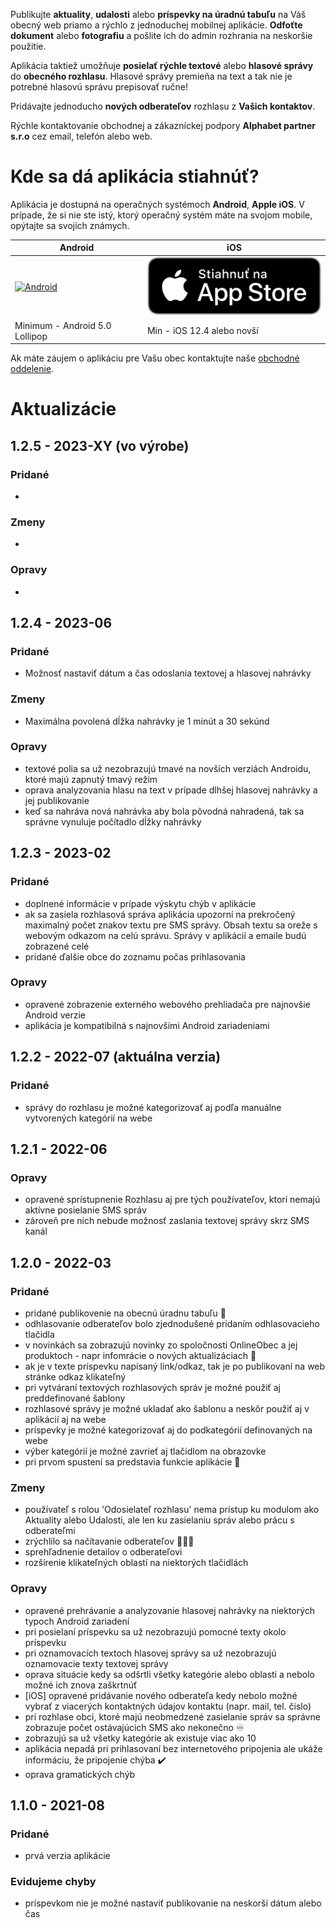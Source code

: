 Publikujte **aktuality**, **udalosti** alebo **príspevky na úradnú tabuľu** na Váš obecný web priamo a rýchlo z jednoduchej mobilnej aplikácie. **Odfoťte dokument** alebo **fotografiu** a pošlite ich do admin rozhrania na neskoršie použitie.

Aplikácia taktiež umožňuje **posielať rýchle textové** alebo **hlasové správy** do **obecného rozhlasu**. Hlasové správy premieňa na text a tak nie je potrebné hlasovú správu prepisovať ručne!

Pridávajte jednoducho **nových odberateľov** rozhlasu z **Vašich kontaktov**.

Rýchle kontaktovanie obchodnej a zákazníckej podpory **Alphabet partner s.r.o** cez email, telefón alebo web.

# Kde sa dá aplikácia stiahnúť?
Aplikácia je dostupná na operačných systémoch **Android**, **Apple iOS**. V prípade, že si nie ste istý, ktorý operačný systém máte na svojom mobile, opýtajte sa svojích známych. 

| Android | iOS |
|-----|--------|
|<a href="https://play.google.com/store/apps/details?id=com.alphabetpartner.obmayorapp"><img src="https://play.google.com/intl/en_us/badges/static/images/badges/sk_badge_web_generic.png" alt="Android" width="350"/></a>|<a href="https://apps.apple.com/sk/app/online-úrad/id1578027584"><img src="https://raw.githubusercontent.com/Martinedo/ObApp_promoting/master/resources/download_on_app_store_sk.png" alt="iOS" width="300"/></a>|
| Minimum - Android 5.0 Lollipop| Min - iOS 12.4 alebo novší |

Ak máte záujem o aplikáciu pre Vašu obec kontaktujte naše [obchodné oddelenie](https://onlineobec.sk/kontakt/).

# Aktualizácie

## 1.2.5 - 2023-XY (vo výrobe)

### Pridané
- 

### Zmeny
- 

### Opravy
- 

## 1.2.4 - 2023-06

### Pridané
- Možnosť nastaviť dátum a čas odoslania textovej a hlasovej nahrávky

### Zmeny
- Maximálna povolená dĺžka nahrávky je 1 minút a 30 sekúnd

### Opravy
- textové polia sa už nezobrazujú tmavé na novších verziách Androidu, ktoré majú zapnutý tmavý režim
- oprava analyzovania hlasu na text v prípade dlhšej hlasovej nahrávky a jej publikovanie
- keď sa nahráva nová nahrávka aby bola pôvodná nahradená, tak sa správne vynuluje počítadlo dĺžky nahrávky

## 1.2.3 - 2023-02

### Pridané
- doplnené informácie v prípade výskytu chýb v aplikácie
- ak sa zasiela rozhlasová správa aplikácia upozorní na prekročený maximalný počet znakov textu pre SMS správy. Obsah textu sa oreže s webovým odkazom na celú správu. Správy v aplikácií a emaile budú zobrazené celé
- pridané ďalšie obce do zoznamu počas prihlasovania

### Opravy
- opravené zobrazenie externého webového prehliadača pre najnovšie Android verzie 
- aplikácia je kompatibilná s najnovšími Android zariadeniami

## 1.2.2 - 2022-07 (aktuálna verzia)

### Pridané
- správy do rozhlasu je možné kategorizovať aj podľa manuálne vytvorených kategórií na webe

## 1.2.1 - 2022-06

### Opravy
- opravené sprístupnenie Rozhlasu aj pre tých používateľov, ktorí nemajú aktívne posielanie SMS správ
- zároveň pre nich nebude možnosť zaslania textovej správy skrz SMS kanál

## 1.2.0 - 2022-03

### Pridané
- pridané publikovenie na obecnú úradnu tabuľu 📄
- odhlasovanie odberateľov bolo zjednodušené pridaním odhlasovacieho tlačidla
- v novinkách sa zobrazujú novinky zo spoločnosti OnlineObec a jej produktoch - napr infomrácie o nových aktualizáciach 📰
- ak je v texte príspevku napísaný link/odkaz, tak je po publikovaní na web stránke odkaz klikateľný
- pri vytváraní textových rozhlasových správ je možné použiť aj preddefinované šablony
- rozhlasové správy je možné ukladať ako šablonu a neskôr použiť aj v aplikácií aj na webe
- príspevky je možné kategorizovať aj do podkategórií definovaných na webe
- výber kategórií je možné zavrieť aj tlačidlom na obrazovke
- pri prvom spustení sa predstavia funkcie aplikácie 🌟

### Zmeny
- používateľ s rolou 'Odosielateľ rozhlasu' nema prístup ku modulom ako Aktuality alebo Udalosti, ale len ku zasielaniu správ alebo prácu s odberateľmi
- zrýchlilo sa načítavanie odberateľov 🧑‍🤝‍🧑
- sprehľadnenie detailov o odberateľovi
- rozšírenie klikateľných oblastí na niektorých tlačidlách

### Opravy
- opravené prehrávanie a analyzovanie hlasovej nahrávky na niektorých typoch Android zariadení
- pri posielaní príspevku sa už nezobrazujú pomocné texty okolo príspevku
- pri oznamovacích textoch hlasovej správy sa už nezobrazujú oznamovacie texty textovej správy
- oprava situácie kedy sa odšrtli všetky kategórie alebo oblasti a nebolo možné ich znova zaškrtnúť
- [iOS] opravené pridávanie nového odberateľa kedy nebolo možné vybrať z viacerých kontaktných údajov kontaktu (napr. mail, tel. čislo)
- pri rozhlase obci, ktoré majú neobmedzené zasielanie správ sa správne zobrazuje počet ostávajúcich SMS ako nekonečno ♾️
- zobrazujú sa už všetky kategórie ak existuje viac ako 10
- aplikácia nepadá pri prihlasovaní bez internetového pripojenia ale ukáže informáciu, že pripojenie chýba ✔️
- oprava gramatických chýb

## 1.1.0 - 2021-08

### Pridané
- prvá verzia aplikácie

### Evidujeme chyby
- príspevkom nie je možné nastaviť publikovanie na neskorší dátum alebo čas
